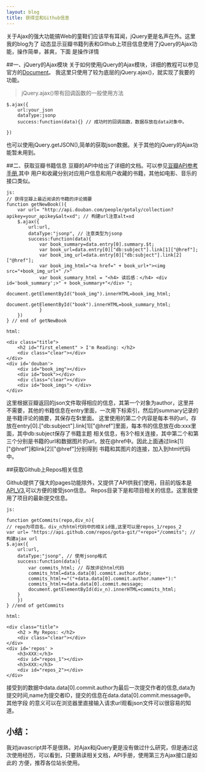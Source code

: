 ```yaml
---
layout: blog
title: 获得豆和Github信息
---
```


关于Ajax的强大功能搞Web的童鞋们应该早有耳闻，jQuery更是名声在外。这里我的blog为了
动态显示豆瓣书籍列表和Github上项目信息使用了jQuery的Ajax功能，操作简单，甚爽，下面
是操作详情

##一、jQuery的Ajax模块
关于如何使用jQuery的Ajax模块，详细的教程可以参见官方的[Document](http://api.jquery.com/category/ajax/)。
我这里只使用了较为底层的jQuery.ajax()，就实现了我要的功能。

> jQuery.ajax()带有回调函数的一般使用方法

	$.ajax({
		url:your_json	
		dataType:jsonp
		success:function(data){} // 成功时的回调函数，数据存放在data对象中。	
	
	})

也可以使用jQuery.getJSON(),简单的获取json数据。关于其他的jQuery的Ajax功能暂未用到。

##二、获取豆瓣书籍信息
豆瓣的API中给出了详细的文档。可以参见[豆瓣API参考手册](http://www.douban.com/service/apidoc/reference/),其中
用户和收藏分别对应用户信息和用户收藏的书籍，其他如电影、音乐的接口类似。

	js:
	// 获得豆瓣上最近阅读的书籍的评论摘要	
	function getNewBook(){			
		var url= "http://api.douban.com/people/gotaly/collection?apikey=your_apikey&alt=xd"; // 构建url注意alt=xd
		$.ajax({
			url:url,
			dataType:"jsonp", // 注意类型为jsonp
			success:function(data){	
				var book_summary=data.entry[0].summary.$t;
				var book_url=data.entry[0]["db:subject"].link[1]["@href"];
				var book_img_url=data.entry[0]["db:subject"].link[2]["@href"];
				var book_img_html="<a href=" + book_url+"><img src="+book_img_url+" />"							
				var book_summary_html = "<h4> 读后感：</h4> <div id='book_summary';>" + book_summary+"</div> "; 
				document.getElementById("book_img").innerHTML=book_img_html;
				document.getElementById("book").innerHTML=book_summary_html;			
				}
		})
	} // end of getNewBook	
	
	html:
	
	<div class="title">
		<h2 id="first_element" > I'm Reading: </h2>
		<div class="clear"></div>
	</div>
	<div id='douban'>
		<div id="book_img"></div>
		<div id="book"></div>
		<div class="clear"></div>
		<div id="book_imgs"> </div>
	</div>

这里根据豆瓣返回的json文件取得相应的信息，其第一个对象为author，这里并不需要，其他的书籍信息在entry里面，一次用下标索引，然后的summary记录的
是书籍评论的摘要，其保存在$t里面。
这里使用的第二个内容是每本书的url，存放在entry[0].["db:subject"].link[1]["@href"]里面，每本书的信息放在db:xxx里面，其中db:subject保存了书籍主题
相关信息，有3个相关连接，其中第二个和第三个分别是书籍的url和数据图片的url，放在@href中。因此上面通过link[1]["@href"]和link[2]["@href"]分别得到
书籍和其图片的连接，加入到html代码中。

##获取Github上Repos相关信息

Github提供了强大的pages功能除外，又提供了API供我们使用，目前的版本是[API_V3](http://developer.github.com/v3/),可以方便的接受json信息。
Repos目录下是和项目相关的信息。这里我使用了项目的最新提交信息。

	js:

	function getCommits(repo,div_n){			
	// repo为项目名，div_n为html代码中的相关id值,这里可以是repos_1/repos_2
	var url= "https://api.github.com/repos/gota-git/"+repo+"/commits"; //构建ajax url
	$.ajax({
		url:url,
		dataType:"jsonp", // 使用jsonp格式
		success:function(data){
			var commits_html; // 存放评论html代码
			commits_html=data.data[0].commit.author.date; 
			commits_html+="("+data.data[0].commit.author.name+"):"
			commits_html+=data.data[0].commit.message;					
			document.getElementById(div_n).innerHTML=commits_html;			
		}
		})
	} //end of getCommits

	html:
	
	<div class="title">
		<h2 > My Repos: </h2>
		<div class="clear"></div>
	</div>
	<div id='repos' >
		<h3>XXX:</h3>
		<div id="repos_1"></div>
		<h3>XXX:</h3>
		<div id="repos_2"></div>
	</div>

接受到的数据中data.data[0].commit.author为最后一次提交作者的信息,data为提交时间,name为提交者ID，提交的信息在data.data[0].commit.message中。其他字段
的意义可以在浏览器里直接输入请求url观看json文件可以很容易的知道。

## 小结：

我对javascript并不是很熟，对Ajax和jQuery更是没有做过什么研究，但是通过这次使用经历，可以看到，只要熟读相关文档，API手册，使用第三方Ajax接口是如此的
方便，推荐各位站长使用。
